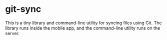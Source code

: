# git-sync

This is a tiny library and command-line utility for syncing files using Git.
The library runs inside the mobile app,
and the command-line utility runs on the server.
